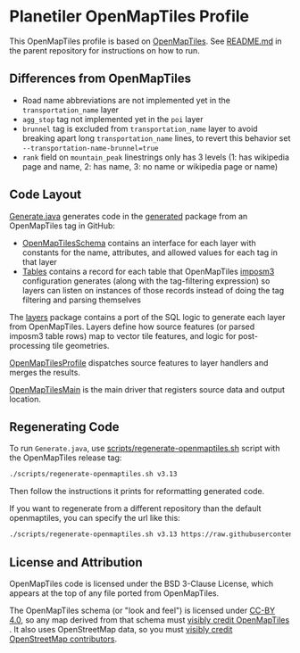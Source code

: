 # Planetiler OpenMapTiles Profile

This OpenMapTiles profile is based on [OpenMapTiles](https://github.com/openmaptiles/openmaptiles).
See [README.md](https://github.com/onthegomap/planetiler/blob/main/README.md) in the parent repository for instructions on how to run.

## Differences from OpenMapTiles

- Road name abbreviations are not implemented yet in the `transportation_name` layer
- `agg_stop` tag not implemented yet in the `poi` layer
- `brunnel` tag is excluded from `transportation_name` layer to avoid breaking apart long `transportation_name`
  lines, to revert this behavior set `--transportation-name-brunnel=true`
- `rank` field on `mountain_peak` linestrings only has 3 levels (1: has wikipedia page and name, 2: has name, 3: no name
  or wikipedia page or name)

## Code Layout

[Generate.java](./src/main/java/com/onthegomap/planetiler/openmaptiles/Generate.java) generates code in
the [generated](./src/main/java/com/onthegomap/planetiler/openmaptiles/generated) package from an OpenMapTiles tag in GitHub:

- [OpenMapTilesSchema](./src/main/java/com/onthegomap/planetiler/openmaptiles/generated/OpenMapTilesSchema.java)
  contains an interface for each layer with constants for the name, attributes, and allowed values for each tag in that
  layer
- [Tables](./src/main/java/com/onthegomap/planetiler/openmaptiles/generated/Tables.java)
  contains a record for each table that OpenMapTiles [imposm3](https://github.com/omniscale/imposm3) configuration
  generates (along with the tag-filtering expression) so layers can listen on instances of those records instead of
  doing the tag filtering and parsing themselves

The [layers](./src/main/java/com/onthegomap/planetiler/openmaptiles/layers) package contains a port of the SQL logic to
generate each layer from OpenMapTiles. Layers define how source features (or parsed imposm3 table rows) map to vector
tile features, and logic for post-processing tile geometries.

[OpenMapTilesProfile](./src/main/java/com/onthegomap/planetiler/openmaptiles/OpenMapTilesProfile.java) dispatches source features to
layer handlers and merges the results.

[OpenMapTilesMain](./src/main/java/com/onthegomap/planetiler/openmaptiles/OpenMapTilesMain.java) is the main driver that registers
source data and output location.

## Regenerating Code

To run `Generate.java`, use [scripts/regenerate-openmaptiles.sh](https://github.com/onthegomap/planetiler/blob/main/scripts/regenerate-openmaptiles.sh) script with the
OpenMapTiles release tag:

```bash
./scripts/regenerate-openmaptiles.sh v3.13
```

Then follow the instructions it prints for reformatting generated code.

If you want to regenerate from a different repository than the default openmaptiles, you can specify the url like this:

```bash
./scripts/regenerate-openmaptiles.sh v3.13 https://raw.githubusercontent.com/openmaptiles/openmaptiles/
```

## License and Attribution

OpenMapTiles code is licensed under the BSD 3-Clause License, which appears at the top of any file ported from
OpenMapTiles.

The OpenMapTiles schema (or "look and feel") is licensed under [CC-BY 4.0](http://creativecommons.org/licenses/by/4.0/),
so any map derived from that schema
must [visibly credit OpenMapTiles](https://github.com/openmaptiles/openmaptiles/blob/master/LICENSE.md#design-license-cc-by-40)
. It also uses OpenStreetMap data, so you
must [visibly credit OpenStreetMap contributors](https://www.openstreetmap.org/copyright).
